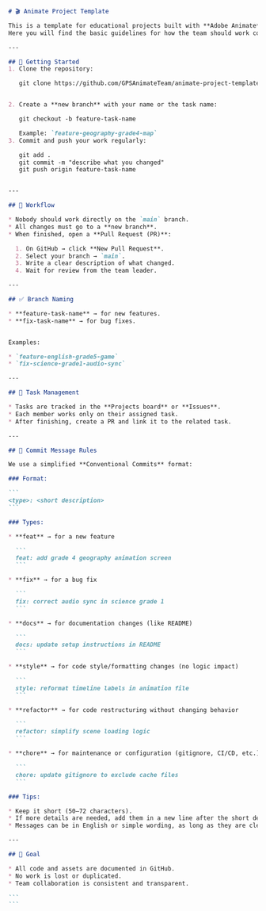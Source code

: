 ````markdown
# 🎬 Animate Project Template

This is a template for educational projects built with **Adobe Animate**.  
Here you will find the basic guidelines for how the team should work consistently.

---

## 🚀 Getting Started
1. Clone the repository:

   git clone https://github.com/GPSAnimateTeam/animate-project-template


2. Create a **new branch** with your name or the task name:

   git checkout -b feature-task-name

   Example: `feature-geography-grade4-map`
3. Commit and push your work regularly:

   git add .
   git commit -m "describe what you changed"
   git push origin feature-task-name


---

## 🔄 Workflow

* Nobody should work directly on the `main` branch.
* All changes must go to a **new branch**.
* When finished, open a **Pull Request (PR)**:

  1. On GitHub → click **New Pull Request**.
  2. Select your branch → `main`.
  3. Write a clear description of what changed.
  4. Wait for review from the team leader.

---

## ✅ Branch Naming

* **feature-task-name** → for new features.
* **fix-task-name** → for bug fixes.


Examples:

* `feature-english-grade5-game`
* `fix-science-grade1-audio-sync`

---

## 📌 Task Management

* Tasks are tracked in the **Projects board** or **Issues**.
* Each member works only on their assigned task.
* After finishing, create a PR and link it to the related task.

---

## 📝 Commit Message Rules

We use a simplified **Conventional Commits** format:

### Format:

```
<type>: <short description>
```

### Types:

* **feat** → for a new feature

  ```
  feat: add grade 4 geography animation screen
  ```

* **fix** → for a bug fix

  ```
  fix: correct audio sync in science grade 1
  ```

* **docs** → for documentation changes (like README)

  ```
  docs: update setup instructions in README
  ```

* **style** → for code style/formatting changes (no logic impact)

  ```
  style: reformat timeline labels in animation file
  ```

* **refactor** → for code restructuring without changing behavior

  ```
  refactor: simplify scene loading logic
  ```

* **chore** → for maintenance or configuration (gitignore, CI/CD, etc.)

  ```
  chore: update gitignore to exclude cache files
  ```

### Tips:

* Keep it short (50–72 characters).
* If more details are needed, add them in a new line after the short description.
* Messages can be in English or simple wording, as long as they are clear.

---

## 🎯 Goal

* All code and assets are documented in GitHub.
* No work is lost or duplicated.
* Team collaboration is consistent and transparent.

```
```
